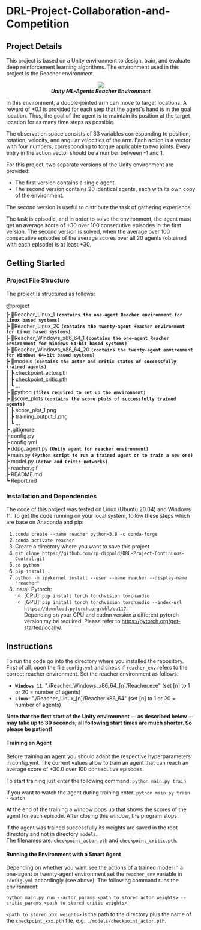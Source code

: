 # DRL-Project-Collaboration-and-Competition

## Project Details
This project is based on a Unity environment to design, train, and evaluate deep reinforcement learning algorithms.
The environment used in this project is the Reacher environment.

<p align="center">
 <img src="reacher.gif"/>
    <br>
    <em><b>Unity ML-Agents Reacher Environment</b></em>
</p>

In this environment, a double-jointed arm can move to target locations. A reward of +0.1 is provided for each step that the agent's hand is in the goal location. Thus, the goal of the agent is to maintain its position at the target location for as many time steps as possible.

The observation space consists of 33 variables corresponding to position, rotation, velocity, and angular velocities of the arm. Each action is a vector with four numbers, corresponding to torque applicable to two joints. Every entry in the action vector should be a number between -1 and 1.

For this project, two separate versions of the Unity environment are provided:

* The first version contains a single agent.
* The second version contains 20 identical agents, each with its own copy of the environment.

The second version is useful to distribute the task of gathering experience.

The task is episodic, and in order to solve the environment, the agent must get an average score of +30 over 100 consecutive episodes in the first version. The second version is solved, when the average over 100 consecutive episodes of the average scores over all 20 agents (obtained with each episode) is at least +30.

## Getting Started

### Project File Structure
The project is structured as follows:

📦project<br>
 ┣ 📂Reacher_Linux_1  **`(contains the one-agent Reacher environment for Linux based systems)`** <br>
 ┣ 📂Reacher_Linux_20  **`(contains the twenty-agent Reacher environment for Linux based systems)`** <br>
 ┣ 📂Reacher_Windows_x86_64_1  **`(contains the one-agent Reacher environment for Windows 64-bit based systems)`** <br>
 ┣ 📂Reacher_Windows_x86_64_20  **`(contains the twenty-agent environment for Windows 64-bit based systems)`** <br>
 ┣ 📂models  **`(contains the actor and critic states of successfully trained agents)`** <br>
 ┃ ┣ checkpoint_actor.pth<br>
 ┃ ┣ checkpoint_critic.pth<br>
 ┃ ┗ ... <br>
 ┣ 📂python **`(files required to set up the environment)`** <br>
 ┣ 📂score_plots **`(contains the score plots of successfully trained agents)`** <br>
 ┃ ┣ score_plot_1.png<br>
 ┃ ┣ training_output_1.png<br>
 ┃ ┗ ...<br>
 ┣ .gitignore <br>
 ┣ config.py  <br>
 ┣ config.yml <br>
 ┣ ddpg_agent.py **`(Unity agent for reacher environment)`**<br> 
 ┣ main.py **`(Python script to run a trained agent or to train a new one)`**<br>
 ┣ model.py **`(Actor and Critic networks)`**<br>
 ┣ reacher.gif <br>
 ┣ README.md <br>
 ┗ Report.md <br>
 
### Installation and Dependencies

The code of this project was tested on Linux (Ubuntu 20.04) and Windows 11. To get the code running on your local system, follow these steps which are base on Anaconda and pip:

1.  `conda create --name reacher python=3.8 -c conda-forge`
2.  `conda activate reacher`
3.  Create a directory where you want to save this project
4.  `git clone https://github.com/rp-dippold/DRL-Project-Continuous-Control.git`
5.  `cd python`
6.  `pip install .`
7.  `python -m ipykernel install --user --name reacher --display-name "reacher"`
8.  Install Pytorch:
    * [CPU]: `pip install torch torchvision torchaudio`
    * [GPU]: `pip install torch torchvision torchaudio --index-url https://download.pytorch.org/whl/cu117`.\
    Depending on your GPU and cudnn version a different pytorch version my be required. Please refer to 
    https://pytorch.org/get-started/locally/.


## Instructions
To run the code go into the directory where you installed the repository. First of all, open the file `config.yml` and check if `reacher_env` refers to the correct reacher environment. Set the reacher environment as follows:

* **`Windows 11`**: "./Reacher_Windows_x86_64_[n]/Reacher.exe" (set [n] to 1 or 20 = number of agents)
* **`Linux`**: "./Reacher_Linux_[n]/Reacher.x86_64" (set [n] to 1 or 20 = number of agents)

**Note that the first start of the Unity environment &mdash; as described below  &mdash; may take up to 30 seconds; all following
start times are much shorter. So please be patient!**

#### Training an Agent
Before training an agent you should adapt the respective hyperparameters in config.yml. The current values allow to train an agent that can reach an average score of +30.0 over 100 consecutive episodes.

To start training just enter the following command: `python main.py train`

If you want to watch the agent during training enter: `python main.py train --watch`

At the end of the training a window pops up that shows the scores of the agent for each episode. After closing this 
window, the program stops.

If the agent was trained successfully its weights are saved in the root directory and not in directory `models`. \
The filenames are: `checkpoint_actor.pth` and `checkpoint_critic.pth`.

#### Running the Environment with a Smart Agent
Depending on whether you want see the actions of a trained model in a one-agent or twenty-agent environment set the 
`reacher_env` variable in `config.yml` accordingly (see above). The following command runs the environment:

`python main.py run --actor_params <path to stored actor weights> --critic_params <path to stored critic weights>`

`<path to stored xxx weights>` is the path to the directory plus the name of the `checkpoint_xxx.pth` file, e.g.
`./models/checkpoint_actor.pth`.
